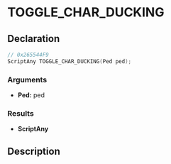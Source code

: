 # TOGGLE_CHAR_DUCKING

## Declaration
```cpp
// 0x265544F9
ScriptAny TOGGLE_CHAR_DUCKING(Ped ped);
```

### Arguments
- **Ped:** ped

### Results
- **ScriptAny**

## Description
